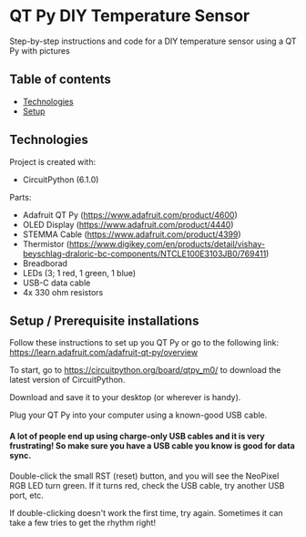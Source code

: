 # QT Py DIY Temperature Sensor
Step-by-step instructions and code for a DIY temperature sensor using a QT Py with pictures
## Table of contents
* [Technologies](#technologies)
* [Setup](#setup)

## Technologies
Project is created with:
* CircuitPython (6.1.0)

Parts:
* Adafruit QT Py (https://www.adafruit.com/product/4600)
* OLED Display (https://www.adafruit.com/product/4440) 
* STEMMA Cable (https://www.adafruit.com/product/4399)
* Thermistor (https://www.digikey.com/en/products/detail/vishay-beyschlag-draloric-bc-components/NTCLE100E3103JB0/769411)
* Breadborad
* LEDs (3; 1 red, 1 green, 1 blue)
* USB-C data cable
* 4x 330 ohm resistors
	
## Setup / Prerequisite installations
Follow these instructions to set up you QT Py or go to the following link: https://learn.adafruit.com/adafruit-qt-py/overview

To start, go to https://circuitpython.org/board/qtpy_m0/ to download the latest version of CircuitPython.

Download and save it to your desktop (or wherever is handy).

Plug your QT Py into your computer using a known-good USB cable.

#### A lot of people end up using charge-only USB cables and it is very frustrating! So make sure you have a USB cable you know is good for data sync.

Double-click the small RST (reset) button, and you will see the NeoPixel RGB LED turn green. If it turns red, check the USB cable, try another USB port, etc.

If double-clicking doesn't work the first time, try again. Sometimes it can take a few tries to get the rhythm right!
